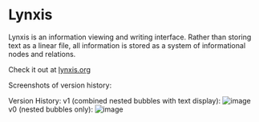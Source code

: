 # Lynxis
Lynxis is an information viewing and writing interface. Rather than storing text as a linear file, all information is stored as a system of informational nodes and relations.

Check it out at [lynxis.org](http://lynxis.org/lynxis/resources/login.php)

Screenshots of version history:

Version History:
v1 (combined nested bubbles with text display):
![image](https://cloud.githubusercontent.com/assets/18433116/15915487/7b1c0dc0-2d9e-11e6-9036-056657bf7ef9.png)
v0 (nested bubbles only):
![image](https://cloud.githubusercontent.com/assets/18433116/15207649/4a486f68-17dc-11e6-83a6-478460995392.png)
